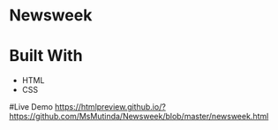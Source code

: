 # Newsweek

# Built With
- HTML
- CSS

#Live Demo
https://htmlpreview.github.io/?https://github.com/MsMutinda/Newsweek/blob/master/newsweek.html
